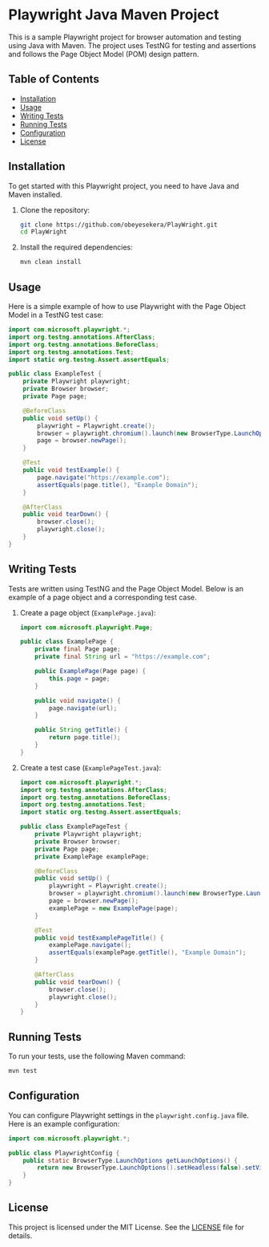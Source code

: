 # Playwright Java Maven Project

This is a sample Playwright project for browser automation and testing using Java with Maven. The project uses TestNG for testing and assertions and follows the Page Object Model (POM) design pattern.

## Table of Contents

- [Installation](#installation)
- [Usage](#usage)
- [Writing Tests](#writing-tests)
- [Running Tests](#running-tests)
- [Configuration](#configuration)
- [License](#license)

## Installation

To get started with this Playwright project, you need to have Java and Maven installed.

1. Clone the repository:

    ```bash
    git clone https://github.com/obeyesekera/PlayWright.git
    cd PlayWright
    ```

2. Install the required dependencies:

    ```bash
    mvn clean install
    ```

## Usage

Here is a simple example of how to use Playwright with the Page Object Model in a TestNG test case:

```java
import com.microsoft.playwright.*;
import org.testng.annotations.AfterClass;
import org.testng.annotations.BeforeClass;
import org.testng.annotations.Test;
import static org.testng.Assert.assertEquals;

public class ExampleTest {
    private Playwright playwright;
    private Browser browser;
    private Page page;

    @BeforeClass
    public void setUp() {
        playwright = Playwright.create();
        browser = playwright.chromium().launch(new BrowserType.LaunchOptions().setHeadless(false));
        page = browser.newPage();
    }

    @Test
    public void testExample() {
        page.navigate("https://example.com");
        assertEquals(page.title(), "Example Domain");
    }

    @AfterClass
    public void tearDown() {
        browser.close();
        playwright.close();
    }
}
```

## Writing Tests

Tests are written using TestNG and the Page Object Model. Below is an example of a page object and a corresponding test case.

1. Create a page object (`ExamplePage.java`):

    ```java
    import com.microsoft.playwright.Page;

    public class ExamplePage {
        private final Page page;
        private final String url = "https://example.com";

        public ExamplePage(Page page) {
            this.page = page;
        }

        public void navigate() {
            page.navigate(url);
        }

        public String getTitle() {
            return page.title();
        }
    }
    ```

2. Create a test case (`ExamplePageTest.java`):

    ```java
    import com.microsoft.playwright.*;
    import org.testng.annotations.AfterClass;
    import org.testng.annotations.BeforeClass;
    import org.testng.annotations.Test;
    import static org.testng.Assert.assertEquals;

    public class ExamplePageTest {
        private Playwright playwright;
        private Browser browser;
        private Page page;
        private ExamplePage examplePage;

        @BeforeClass
        public void setUp() {
            playwright = Playwright.create();
            browser = playwright.chromium().launch(new BrowserType.LaunchOptions().setHeadless(false));
            page = browser.newPage();
            examplePage = new ExamplePage(page);
        }

        @Test
        public void testExamplePageTitle() {
            examplePage.navigate();
            assertEquals(examplePage.getTitle(), "Example Domain");
        }

        @AfterClass
        public void tearDown() {
            browser.close();
            playwright.close();
        }
    }
    ```

## Running Tests

To run your tests, use the following Maven command:

```bash
mvn test
```

## Configuration

You can configure Playwright settings in the `playwright.config.java` file. Here is an example configuration:

```java
import com.microsoft.playwright.*;

public class PlaywrightConfig {
    public static BrowserType.LaunchOptions getLaunchOptions() {
        return new BrowserType.LaunchOptions().setHeadless(false).setViewportSize(1280, 720);
    }
}
```

## License

This project is licensed under the MIT License. See the [LICENSE](LICENSE) file for details.